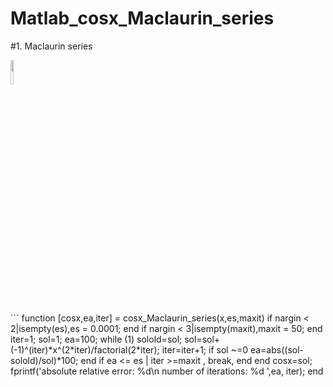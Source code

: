 # Matlab_cosx_Maclaurin_series
#1. Maclaurin series
<p align="left"><img width="10%" src="images/yaktocat.png" /></p> 
```
function [cosx,ea,iter] = cosx_Maclaurin_series(x,es,maxit)
if nargin < 2|isempty(es),es = 0.0001; end
if nargin < 3|isempty(maxit),maxit = 50; end
iter=1; sol=1; ea=100;
while (1)
    solold=sol;
    sol=sol+(-1)^(iter)*x^(2*iter)/factorial(2*iter);
    iter=iter+1;
    if sol ~=0
        ea=abs((sol-solold)/sol)*100;
    end
    if ea <= es | iter >=maxit , break, end
end
cosx=sol;
fprintf('absolute relative error: %d\n number of iterations: %d ',ea, iter);
end

```
